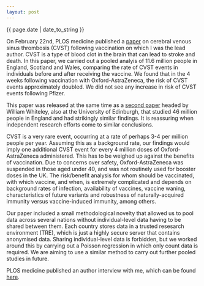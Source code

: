 ```yaml
---
layout: post
---
```


<p>{{ page.date | date_to_string }}</p>

On February 22nd, PLOS medicine published a <a href="https://journals.plos.org/plosmedicine/article?id=10.1371/journal.pmed.1003927" target="_blank">paper</a> on cerebral venous sinus thrombosis (CVST) following vaccination on which I was the lead author. CVST is a type of blood clot in the brain that can lead to stroke and death. In this paper, we carried out a pooled analyis of 11.6 million people in England, Scotland and Wales, comparing the rate of CVST events in individuals before and after receiving the vaccine. We found that in the 4 weeks following vaccination with Oxford-AstraZeneca, the risk of CVST events approximately doubled. We did not see any increase in risk of CVST events following Pfizer.

This paper was released at the same time as a <a href="https://journals.plos.org/plosmedicine/article?id=10.1371/journal.pmed.1003926" target="_blank">second paper</a> headed by William Whiteley, also at the University of Edinburgh, that studied 46 million people in England and had strikingly similar findings. It is reassuring when independent research efforts come to similar conclusions.

CVST is a very rare event, occurring at a rate of perhaps 3-4 per million people per year. Assuming this as a background rate, our findings would imply one additional CVST event for every 4 million doses of Oxford-AstraZeneca administered. This has to be weighed up against the benefits of vaccination. Due to concerns over safety, Oxford-AstraZeneca was suspended in those aged under 40, and was not routinely used for booster doses in the UK. The risk/benefit analysis for whom should be vaccinated, with which vaccine, and when, is extremely complicated and depends on background rates of infection, availability of vaccines, vaccine waning, characteristics of future variants and robustness of naturally-acquired immunity versus vaccine-induced immunity, among others.

Our paper included a small methodological novelty that allowed us to pool data across several nations without individual-level data having to be shared between them. Each country stores data in a trusted resesarch environment (TRE), which is just a highly secure server that contains anonymised data. Sharing individual-level data is forbidden, but we worked around this by carrying out a Poisson regression in which only count data is required. We are aiming to use a similar method to carry out further pooled studies in future.

PLOS medicine published an author interview with me, which can be found <a href="https://speakingofmedicine.plos.org/2022/02/22/plos-medicine-author-interview-steven-kerr-phd/" target="_blank">here</a>.



